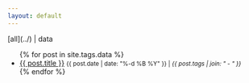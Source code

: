 ```yaml
---
layout: default
---
```


<p>[all](../) | data</p>

<ul>
  {% for post in site.tags.data %}
    <li>
      <a href="{{ site.baseurl }}{{ post.url }}">{{ post.title }}</a> <small>{{ post.date | date: "%-d %B %Y" }} | <em>{{ post.tags | join: "</em> - <em>" }}</em></small>
    </li>
  {% endfor %}
</ul>

